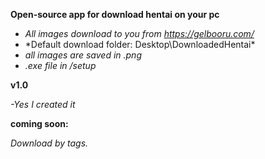 **Open-source app for download hentai on your pc**
 
- *All images download to you from https://gelbooru.com/*
- *Default download folder: Desktop\DownloadedHentai\*
- *all images are saved in .png*
- *.exe file in /setup*


**v1.0** 

*-Yes I created it*

**coming soon:**

*Download by tags.*
